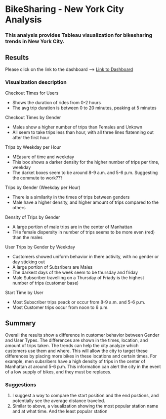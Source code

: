 # BikeSharing - New York City Analysis

### This analysis provides Tableau visualization for bikesharing trends in New York City.

## Results

Please click on the link to the dashboard --> [Link to Dashboard](https://public.tableau.com/app/profile/michael.bugyis/viz/NYCBikeUserAnalysis/NYCBikeUserAnalysis?publish=yes)

### Visualization description

Checkout Times for Users
- Shows the duration of rides from 0-2 hours
- The avg trip duration is between 0 to 20 minutes, peaking at 5 minutes

Checkout Times by Gender
- Males show a higher number of trips than Females and Unkown
- All seem to take trips less than hour, with all three lines flatenning out after the first hour

Trips by Weekday per Hour
- MEasure of time and weekday
- This box shows a darker density for the higher number of trips per time, weekday
- The darket boxes seem to be around 8-9 a.m. and 5-6 p.m. Suggesting the commute to work???

Trips by Gender (Weekday per Hour)
- There is a similarity in the times of trips between genders
- Male have a higher density, and higher amount of trips compared to the others

Density of Trips by Gender
- A large portion of male trips are in the center of Manhattan
- THe female dispersity in number of trips seems to be more even (red) than the males

User Trips by Gender by Weekday
- Customers showed uniform behavior in there activity, with no gender or day sticking out
- A large portion of Subsribers are Males
- The darkest days of the week seem to be thursday and friday
- Male Subscriber travelling on a Thursday of Friady is the highest number of trips (customer base)

Start Time by User
- Most Subscriber trips peack or occur from 8-9 a.m. and 5-6 p.m.
- Most Customer trips occur from noon to 6 p.m.


## Summary

Overall the results show a difference in customer behavior between Gender and User Types. The differences are shown in the times, location, and amount of trips taken.
The trends can help the city analyze which customers use them and where. This will allow the city to target these differences by placing more bikes in these locations and certain times. For example, men subsribers have a high density of trips in the center of Manhattan at around 5-6 p.m. This information can alert the city in the event of a low supply of bikes, and they must be replaces.

### Suggestions
1. I suggest a way to compare the start position and the end postions, and potentially see the average distance traveled.
2. Similar to above, a visualization showing the most popular station name and at what time. And the least popular station
